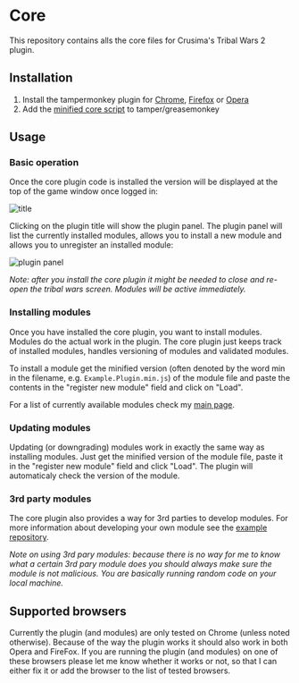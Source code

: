 # Core

This repository contains alls the core files for Crusima's Tribal Wars 2 plugin.

## Installation

1. Install the tampermonkey plugin for [Chrome][chromemonkey], [Firefox][firefoxmonkey] or [Opera][operamonkey]
2. Add the [minified core script][mincore] to tamper/greasemonkey

## Usage

### Basic operation

Once the core plugin code is installed the version will be displayed at the top of the game window once logged in:

![title](https://cloud.githubusercontent.com/assets/13717315/9154810/02d9b664-3ea2-11e5-8356-2c3d288a40bb.png)

Clicking on the plugin title will show the plugin panel. The plugin panel will list the currently installed modules, allows you to install a new module and allows you to unregister an installed module:

![plugin panel](https://cloud.githubusercontent.com/assets/13717315/9154809/02d93d10-3ea2-11e5-9809-169c6d78fbe2.png)

*Note: after you install the core plugin it might be needed to close and re-open the tribal wars screen. Modules will be active immediately.*

### Installing modules

Once you have installed the core plugin, you want to install modules. Modules do the actual work in the plugin. The core plugin just keeps track of installed modules, handles versioning of modules and validated modules.

To install a module get the minified version (often denoted by the word min in the filename, e.g. `Example.Plugin.min.js`) of the module file and paste the contents in the "register new module" field and click on "Load".

For a list of currently available modules check my [main page][mainpage].

### Updating modules

Updating (or downgrading) modules work in exactly the same way as installing modules. Just get the minified version of the module file, paste it in the "register new module" field and click "Load". The plugin will automaticaly check the version of the module.

### 3rd party modules

The core plugin also provides a way for 3rd parties to develop modules. For more information about developing your own module see the [example repository][example].

*Note on using 3rd pary modules: because there is no way for me to know what a certain 3rd pary module does you should always make sure the module is not malicious. You are basically running random code on your local machine.*

## Supported browsers

Currently the plugin (and modules) are only tested on Chrome (unless noted otherwise). Because of the way the plugin works it should also work in both Opera and FireFox. If you are running the plugin (and modules) on one of these browsers please let me know whether it works or not, so that I can either fix it or add the browser to the list of tested browsers.

[chromemonkey]: https://chrome.google.com/webstore/detail/tampermonkey/dhdgffkkebhmkfjojejmpbldmpobfkfo
[firefoxmonkey]: https://addons.mozilla.org/nl/firefox/addon/greasemonkey/
[operamonkey]: https://addons.opera.com/nl/extensions/details/tampermonkey-beta/?display=en
[mincore]: http://google.com
[mainpage]: https://github.com/Crusima
[example]: https://github.com/Crusima/ExamplePlugin
